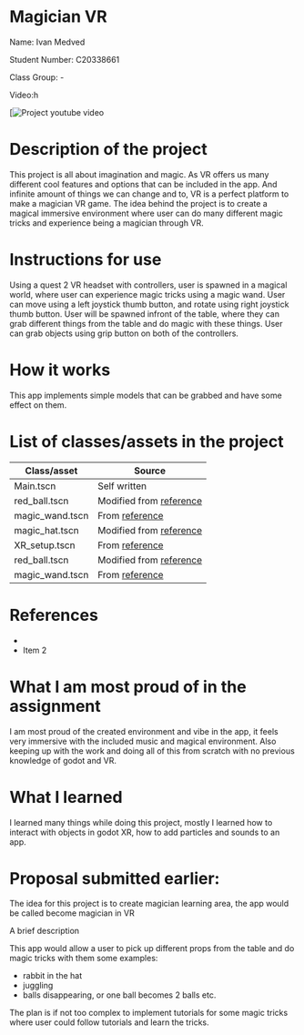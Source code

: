 # Magician VR

Name: Ivan Medved

Student Number: C20338661

Class Group: -

Video:h

[![Project youtube video](https://www.youtube.com/watch?v=Fm3avJJ9pGk)

# Description of the project

This project is all about imagination and magic. As VR offers us many different cool features and options that can be included in the app. And infinite amount of things we can change and to, VR is a perfect platform to make a magician VR game.
The idea behind the project is to create a magical immersive environment where user can do many different magic tricks and experience being a magician through VR.


# Instructions for use

Using a quest 2 VR headset with controllers, user is spawned in a magical world, where user can experience magic tricks using a magic wand.
User can move using a left joystick thumb button, and rotate using right joystick thumb button.
User will be spawned infront of the table, where they can grab different things from the table and do magic with these things.
User can grab objects using grip button on both of the controllers.

# How it works

This app implements simple models that can be grabbed and have some effect on them.

# List of classes/assets in the project

| Class/asset | Source |
|-----------|-----------|
| Main.tscn | Self written |
| red_ball.tscn | Modified from [reference](https://www.youtube.com/watch?v=u66RwHdpeuQ&t=1s) |
| magic_wand.tscn | From [reference](https://www.youtube.com/watch?v=u66RwHdpeuQ&t=1s) |
| magic_hat.tscn | Modified from [reference](https://www.youtube.com/watch?v=u66RwHdpeuQ&t=1s) |
| XR_setup.tscn | From [reference](https://www.youtube.com/watch?v=rLOt0Pkzl9s) |
| red_ball.tscn | Modified from [reference](https://www.youtube.com/watch?v=u66RwHdpeuQ&t=1s) |
| magic_wand.tscn | From [reference](https://www.youtube.com/watch?v=u66RwHdpeuQ&t=1s) |

# References
* 
* Item 2

# What I am most proud of in the assignment

I am most proud of the created environment and vibe in the app, it feels very immersive with the included music and magical environment.
Also keeping up with the work and doing all of this from scratch with no previous knowledge of godot and VR.

# What I learned

I learned many things while doing this project, mostly I learned how to interact with objects in godot XR, how to add particles and sounds to an app.

# Proposal submitted earlier:

The idea for this project is to create magician learning area, the app would be called become magician in VR

A brief description

This app would allow a user to pick up different props from the table and do magic tricks with them
some examples:
- rabbit in the hat
- juggling
- balls disappearing, or one ball becomes 2 balls etc.

The plan is if not too complex to implement tutorials for some magic tricks where user could follow tutorials and learn the tricks.


